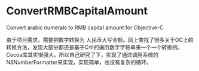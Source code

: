 # ConvertRMBCapitalAmount
Convert arabic numerals to RMB capital amount for Objective-C

由于项目需求，需要把数字转换为 人民币大写金额。网上查找了很多关于OC上的转换方法，发现大部分都还是基于C中的遍历数字字符串来一个一个转换的。
Cocoa库其实很强大，所以自己研究了下，实现了通过调用系统的NSNumberFormatter来实现，实现简单，也没有复杂的循环。

